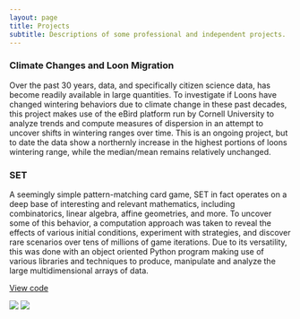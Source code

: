 ```yaml
---
layout: page
title: Projects
subtitle: Descriptions of some professional and independent projects. 
---
```


### Climate Changes and Loon Migration 

Over the past 30 years, data, and specifically citizen science data, has become readily available in large quantities. To investigate if Loons have changed wintering behaviors due to climate change in these past decades, this project makes use of the eBird platform run by Cornell University to analyze trends and compute measures of dispersion in an attempt to uncover shifts in wintering ranges over time. This is an ongoing project, but to date the data show a northernly increase in the highest portions of loons wintering range, while the median/mean remains relatively unchanged. 

### SET

A seemingly simple pattern-matching card game, SET in fact operates on a deep base of interesting and relevant mathematics, including combinatorics, linear algebra, affine geometries, and more. To uncover some of this behavior, a computation approach was taken to reveal the effects of various initial conditions, experiment with strategies, and discover rare scenarios over tens of millions of game iterations. Due to its versatility, this was done with an object oriented Python program making use of various libraries and techniques to produce, manipulate and analyze the large multidimensional arrays of data. 

[View code](https://github.com/ThomasMatthews314/SET)

[![](https://img.shields.io/badge/Python-lightgray?logo=Python)](#) 
[![](https://img.shields.io/badge/NumPy-lightgray?logo=numpy)](#) 
